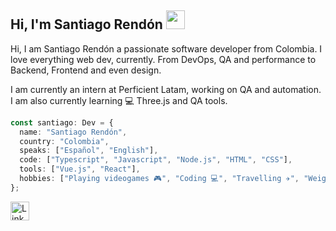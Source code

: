 ## Hi, I'm Santiago Rendón <img src="https://media.giphy.com/media/hvRJCLFzcasrR4ia7z/giphy.gif" height="30px">

Hi, I am Santiago Rendón a passionate software developer from Colombia. I love everything web dev, currently. From DevOps, QA and performance to Backend, Frontend and even design.

I am currently an intern at Perficient Latam, working on QA and automation.
I am also currently learning 💻 Three.js and QA tools.

```ts
const santiago: Dev = {
  name: "Santiago Rendón",
  country: "Colombia",
  speaks: ["Español", "English"],
  code: ["Typescript", "Javascript", "Node.js", "HTML", "CSS"],
  tools: ["Vue.js", "React"],
  hobbies: ["Playing videogames 🎮", "Coding 💻", "Travelling ✈️", "Weightlifting 💪"],
};
```

<a href="https://www.linkedin.com/in/sarendongi/" target="_blank" rel="noopener noreferrer">
    <img src="https://content.linkedin.com/content/dam/me/business/en-us/amp/brand-site/v2/bg/LI-Bug.svg.original.svg" alt="Linkedin logo" height="30px" width="30px">
</a>
